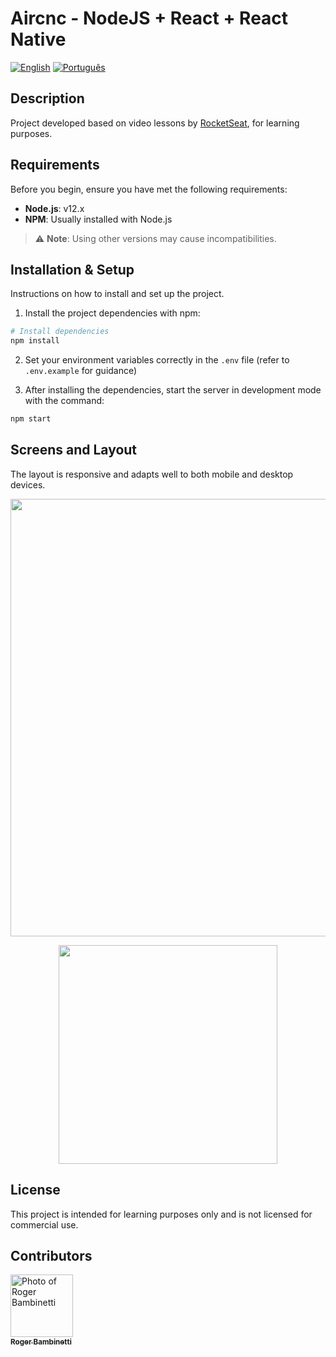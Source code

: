 # Aircnc - NodeJS + React + React Native

[![English](https://img.shields.io/badge/lang-english-blue.svg)](README.md)
[![Português](https://img.shields.io/badge/lang-portuguese-green.svg)](README.pt-br.md)

## Description

Project developed based on video lessons by [RocketSeat](https://github.com/Rocketseat), for learning purposes.

## Requirements

Before you begin, ensure you have met the following requirements:

- **Node.js**: v12.x
- **NPM**: Usually installed with Node.js

> ⚠️ **Note**: Using other versions may cause incompatibilities.

## Installation & Setup

Instructions on how to install and set up the project.

1. Install the project dependencies with npm:

```bash
# Install dependencies
npm install
```

2. Set your environment variables correctly in the `.env` file (refer to `.env.example` for guidance)


3. After installing the dependencies, start the server in development mode with the command:

```bash
npm start
```

## Screens and Layout

The layout is responsive and adapts well to both mobile and desktop devices.

<p align="center">
  <img src="https://github.com/RogerBambinetti/aircnc-nodejs-react-react-native/blob/master/preview/Screenshot0.png" width="700">
</p>
<p align="center">
  <img width="350" src="https://github.com/RogerBambinetti/aircnc-nodejs-react-react-native/blob/master/preview/Screenshot1.png">
</p>

## License

This project is intended for learning purposes only and is not licensed for commercial use.

## Contributors

<table align="center">
  <tr>
      <a href="https://github.com/RogerBambinetti">
        <img src="https://avatars0.githubusercontent.com/u/50684839?s=460&v=4" width="100px" alt="Photo of Roger Bambinetti"/>
        <br />
        <sub><b>Roger Bambinetti</b></sub>
      </a>
  </tr>
</table>
